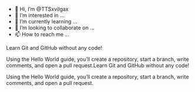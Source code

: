 - 👋 Hi, I’m @TTSxvilgax
- 👀 I’m interested in ...
- 🌱 I’m currently learning ...
- 💞️ I’m looking to collaborate on ...
- 📫 How to reach me ...

<!---
TTSxvilgax/TTSxvilgax is a ✨ special ✨ repository because its `README.md` (this file) appears on your GitHub profile.
You can click the Preview link to take a look at your changes.
--->
Learn Git and GitHub without any code!

Using the Hello World guide, you’ll create a repository, start a branch, write comments, and open a pull request.Learn Git and GitHub without any code!

Using the Hello World guide, you’ll create a repository, start a branch, write comments, and open a pull request.
